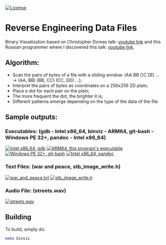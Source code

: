[![License](https://img.shields.io/badge/license-MIT-blue.svg)](https://https://github.com/Melkor-1/binviz/edit/main/LICENSE)

# Reverse Engineering Data Files

Binary Visualization based on Christopher Domas talk: [youtube link](https://www.youtube.com/watch?v=4bM3Gut1hIk) and this Russian programmer where I discovered this talk: [youtube link](https://www.youtube.com/watch?v=AUWxl0WdiNI&pp=ygUmcmV2ZXJzZSBlbmdpbmVlcmluZyBkYXRhIGZpbGVzIHRzb2Rpbmc%3D).

## Algorithm:

* Scan the pairs of bytes of a file with a sliding window. (AA BB CC DD ... -> (AA, BB) (BB, CC) (CC, DD) ...);
* Interpret the pairs of bytes as coordinates on a 256x256 2D plain;
* Place a dot for each pair on the plain;
* The more frequent the dot, the brighter it is;
* Different patterns emerge depending on the type of the data of the file.

## Sample outputs:

### Executables: (gdb - Intel x86_64, binviz - ARM64, git-bash - Windows PE 32+, pandoc - Intel x86_64)

[![Intel x86_64, gdb][1]][1] 
[![ARM64, this program's executable][2]][2]
[![Windows PE 32+, git-bash][3]][3]
[![Intel x86_64, pandoc][4]][4]



### Text Files: (war and peace, stb_image_write.h)

[![war_and_peace.txt][5]][5]
[![stb_image_write.h][6]][6]


### Audio File: (streets.wav)

[![streets.wav][7]][7]

## Building

To build, simply do:

```bash
make binviz
```

  [1]: https://i.stack.imgur.com/93tUP.png
  [2]: https://i.stack.imgur.com/N53z3.png
  [3]: https://i.stack.imgur.com/rdWQq.png
  [4]: https://i.stack.imgur.com/wE3uk.png
  [5]: https://i.stack.imgur.com/G7NgT.png
  [6]: https://i.stack.imgur.com/27vij.png
  [7]: https://i.stack.imgur.com/UD6tO.png
